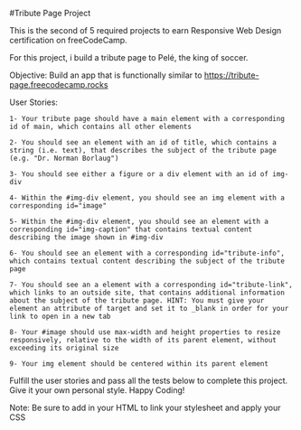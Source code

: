 #Tribute Page Project

This is the second of 5 required projects to earn Responsive Web Design certification on freeCodeCamp.

For this project, i build a tribute page to Pelé, the king of soccer.

Objective: Build an app that is functionally similar to https://tribute-page.freecodecamp.rocks

User Stories:

    1- Your tribute page should have a main element with a corresponding id of main, which contains all other elements

    2- You should see an element with an id of title, which contains a string (i.e. text), that describes the subject of the tribute page (e.g. "Dr. Norman Borlaug")

    3- You should see either a figure or a div element with an id of img-div
    
    4- Within the #img-div element, you should see an img element with a corresponding id="image"
    
    5- Within the #img-div element, you should see an element with a corresponding id="img-caption" that contains textual content describing the image shown in #img-div
    
    6- You should see an element with a corresponding id="tribute-info", which contains textual content describing the subject of the tribute page
    
    7- You should see an a element with a corresponding id="tribute-link", which links to an outside site, that contains additional information about the subject of the tribute page. HINT: You must give your element an attribute of target and set it to _blank in order for your link to open in a new tab
    
    8- Your #image should use max-width and height properties to resize responsively, relative to the width of its parent element, without exceeding its original size
    
    9- Your img element should be centered within its parent element

Fulfill the user stories and pass all the tests below to complete this project. Give it your own personal style. Happy Coding!

Note: Be sure to add <link rel="stylesheet" href="styles.css"> in your HTML to link your stylesheet and apply your CSS

